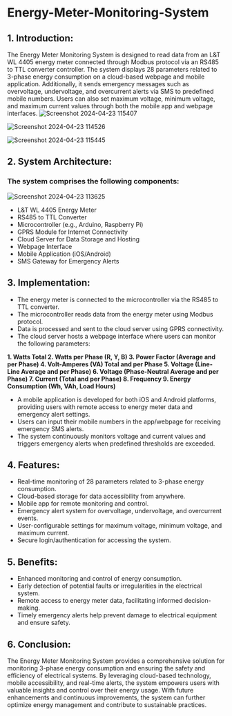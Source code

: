 # Energy-Meter-Monitoring-System

## 1. Introduction:
The Energy Meter Monitoring System is designed to read data from an L&T WL 4405 energy meter connected through Modbus protocol via an RS485 to TTL converter controller. The system displays 28 parameters related to 3-phase energy consumption on a cloud-based webpage and mobile application. Additionally, it sends emergency messages such as overvoltage, undervoltage, and overcurrent alerts via SMS to predefined mobile numbers. Users can also set maximum voltage, minimum voltage, and maximum current values through both the mobile app and webpage interfaces.
![Screenshot 2024-04-23 115407](https://github.com/Daniel4bit/-Energy-Meter-Monitoring-System/assets/65249875/2f28f7b3-145b-4c04-a331-be4287b9ac11)

![Screenshot 2024-04-23 114526](https://github.com/Daniel4bit/-Energy-Meter-Monitoring-System/assets/65249875/550bb7a1-67e8-4d2b-bb00-3e180e7b0e34)

![Screenshot 2024-04-23 115445](https://github.com/Daniel4bit/-Energy-Meter-Monitoring-System/assets/65249875/151441b7-8fd4-426e-a0dc-10b440cb57c8)



## 2. System Architecture:
### The system comprises the following components:
![Screenshot 2024-04-23 113625](https://github.com/Daniel4bit/-Energy-Meter-Monitoring-System/assets/65249875/e05b5a12-4216-43a8-bbfd-886fd5b94e27)

* L&T WL 4405 Energy Meter
* RS485 to TTL Converter
* Microcontroller (e.g., Arduino, Raspberry Pi)
* GPRS Module for Internet Connectivity
* Cloud Server for Data Storage and Hosting
* Webpage Interface
* Mobile Application (iOS/Android)
* SMS Gateway for Emergency Alerts

## 3. Implementation:

* The energy meter is connected to the microcontroller via the RS485 to TTL converter.
* The microcontroller reads data from the energy meter using Modbus protocol.
* Data is processed and sent to the cloud server using GPRS connectivity.
* The cloud server hosts a webpage interface where users can monitor the following parameters:
  
**1. Watts Total
2. Watts per Phase (R, Y, B)
3. Power Factor (Average and per Phase)
4. Volt-Amperes (VA) Total and per Phase
5. Voltage (Line-Line Average and per Phase)
6. Voltage (Phase-Neutral Average and per Phase)
7. Current (Total and per Phase)
8. Frequency
9. Energy Consumption (Wh, VAh, Load Hours)**
  
* A mobile application is developed for both iOS and Android platforms, providing users with remote access to energy meter data and emergency alert settings.
* Users can input their mobile numbers in the app/webpage for receiving emergency SMS alerts.
* The system continuously monitors voltage and current values and triggers emergency alerts when predefined thresholds are exceeded.
  
## 4. Features:

* Real-time monitoring of 28 parameters related to 3-phase energy consumption.
* Cloud-based storage for data accessibility from anywhere.
* Mobile app for remote monitoring and control.
* Emergency alert system for overvoltage, undervoltage, and overcurrent events.
* User-configurable settings for maximum voltage, minimum voltage, and maximum current.
* Secure login/authentication for accessing the system.
  
## 5. Benefits:

* Enhanced monitoring and control of energy consumption.
* Early detection of potential faults or irregularities in the electrical system.
* Remote access to energy meter data, facilitating informed decision-making.
* Timely emergency alerts help prevent damage to electrical equipment and ensure safety.


## 6. Conclusion:
The Energy Meter Monitoring System provides a comprehensive solution for monitoring 3-phase energy consumption and ensuring the safety and efficiency of electrical systems. By leveraging cloud-based technology, mobile accessibility, and real-time alerts, the system empowers users with valuable insights and control over their energy usage. With future enhancements and continuous improvements, the system can further optimize energy management and contribute to sustainable practices.

